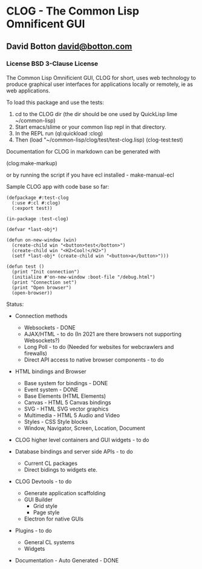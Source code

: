 
# CLOG - The Common Lisp Omnificent GUI

## David Botton <david@botton.com>

### License BSD 3-Clause License

####
The Common Lisp Omnificient GUI, CLOG for short, uses web technology
to produce graphical user interfaces for applications locally or
remotely, ie as web applications.


To load this package and use the tests:

1. cd to the CLOG dir (the dir should be one used by QuickLisp lime ~/common-lisp)
2. Start emacs/slime or your common lisp repl in that directory.
3. In the REPL run (ql:quickload :clog)
4. Then (load "~/common-lisp/clog/test/test-clog.lisp) (clog-test:test)

Documentation for CLOG in markdown can be generated with

(clog:make-markup)

or by running the script if you have ecl installed - make-manual-ecl


Sample CLOG app with code base so far:

``` 
(defpackage #:test-clog
  (:use #:cl #:clog)
  (:export test))

(in-package :test-clog)

(defvar *last-obj*)

(defun on-new-window (win)
  (create-child win "<button>test</botton>")
  (create-child win "<H2>Cool!</H2>")
  (setf *last-obj* (create-child win "<button>a</button>")))

(defun test ()
  (print "Init connection")
  (initialize #'on-new-window :boot-file "/debug.html")
  (print "Connection set")
  (print "Open browser")
  (open-browser))
```


Status:

- Connection methods
  - Websockets - DONE
  - AJAX/HTML - to do (In 2021 are there browsers not supporting Websockets?)
  - Long Poll - to do (Needed for websites for webcrawlers and firewalls) 
  - Direct API access to native browser components - to do

- HTML bindings and Browser
  - Base system for bindings - DONE
  - Event system - DONE
  - Base Elements (HTML Elements)
  - Canvas - HTML 5 Canvas bindings
  - SVG - HTML SVG vector graphics
  - Multimedia - HTML 5 Audio and Video
  - Styles - CSS Style blocks
  - Window, Navigator, Screen, Location, Document

- CLOG higher level containers and GUI widgets - to do

- Database bindings and server side APIs - to do
  - Current CL packages
  - Direct bidings to widgets ete.

- CLOG Devtools - to do
  - Generate application scaffolding
  - GUI Builder
	- Grid style
	- Page style
  - Electron for native GUIs
  
- Plugins - to do
  - General CL systems
  - Widgets
  
- Documentation - Auto Generated - DONE
